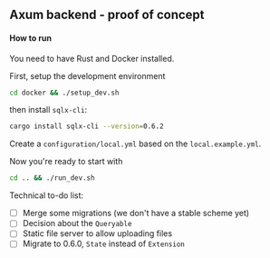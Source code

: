 ## Axum backend - proof of concept

#### How to run

You need to have Rust and Docker installed.

First, setup the development environment

```sh
cd docker && ./setup_dev.sh
```

then install `sqlx-cli`:

```sh
cargo install sqlx-cli --version=0.6.2
```

Create a `configuration/local.yml` based on the `local.example.yml`.

Now you're ready to start with

```sh
cd .. && ./run_dev.sh
```

Technical to-do list:

- [ ] Merge some migrations (we don't have a stable scheme yet)
- [ ] Decision about the `Queryable`
- [ ] Static file server to allow uploading files
- [ ] Migrate to 0.6.0, `State` instead of `Extension`
